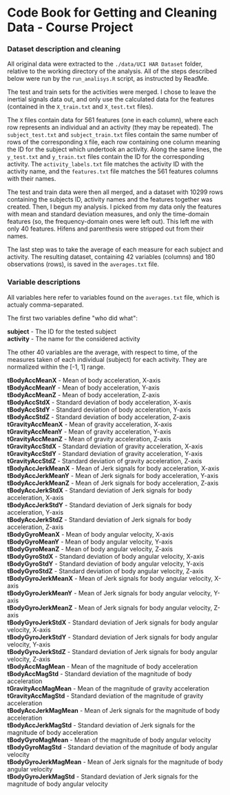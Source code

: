 Code Book for Getting and Cleaning Data - Course Project
========================================================
  
### Dataset description and cleaning
  
All original data were extracted to the `./data/UCI HAR Dataset` folder, relative to the working directory of the analysis. All of the steps described below were run by the `run_analisys.R` script, as instructed by ReadMe.  

The test and train sets for the activities were merged. I chose to leave the inertial signals data out, and only use the calculated data for the features (contained in the `X_train.txt` and `X_test.txt` files).  
  
The `X` files contain data for 561 features (one in each column), where each row represents an individual and an activity (they may be repeated). The `subject_test.txt` and `subject_train.txt` files contain the same number of rows of the corresponding `X` file, each row containing one column meaning the ID for the subject which undertook an activity. Along the same lines, the `y_test.txt` and `y_train.txt` files contain the ID for the corresponding activity. The `activity_labels.txt` file matches the activity ID with the activity name, and the `features.txt` file matches the 561 features columns with their names.  

The test and train data were then all merged, and a dataset with 10299 rows containing the subjects ID, activity names and the features together was created. Then, I begun my analysis. I picked from my data only the features with mean and standard deviation measures, and only the time-domain features (so, the frequency-domain ones were left out). This left me with only 40 features. Hifens and parenthesis were stripped out from their names.  
  
The last step was to take the average of each measure for each subject and activity. The resulting dataset, containing 42 variables (columns) and 180 observations (rows), is saved in the `averages.txt` file.  
  
### Variable descriptions  
  
All variables here refer to variables found on the `averages.txt` file, which is actualy comma-separated.  
  
The first two variables define "who did what":  
  
**subject** - The ID for the tested subject  
**activity** - The name for the considered activity  

The other 40 variables are the average, with respect to time, of the measures taken of each individual (subject) for each activity. They are normalized within the [-1, 1] range.  
  
**tBodyAccMeanX** - Mean of body acceleration, X-axis  
**tBodyAccMeanY** - Mean of body acceleration, Y-axis  
**tBodyAccMeanZ** - Mean of body acceleration, Z-axis  
**tBodyAccStdX** - Standard deviation of body acceleration, X-axis  
**tBodyAccStdY** - Standard deviation of body acceleration, Y-axis  
**tBodyAccStdZ** - Standard deviation of body acceleration, Z-axis  
**tGravityAccMeanX** - Mean of gravity acceleration, X-axis  
**tGravityAccMeanY** - Mean of gravity acceleration, Y-axis  
**tGravityAccMeanZ** - Mean of gravity acceleration, Z-axis  
**tGravityAccStdX** - Standard deviation of gravity acceleration, X-axis  
**tGravityAccStdY** - Standard deviation of gravity acceleration, Y-axis  
**tGravityAccStdZ** - Standard deviation of gravity acceleration, Z-axis  
**tBodyAccJerkMeanX** - Mean of Jerk signals for body acceleration, X-axis  
**tBodyAccJerkMeanY** - Mean of Jerk signals for body acceleration, Y-axis  
**tBodyAccJerkMeanZ** - Mean of Jerk signals for body acceleration, Z-axis  
**tBodyAccJerkStdX** - Standard deviation of Jerk signals for body acceleration, X-axis  
**tBodyAccJerkStdY** - Standard deviation of Jerk signals for body acceleration, Y-axis  
**tBodyAccJerkStdZ** - Standard deviation of Jerk signals for body acceleration, Z-axis  
**tBodyGyroMeanX** - Mean of body angular velocity, X-axis  
**tBodyGyroMeanY** - Mean of body angular velocity, Y-axis  
**tBodyGyroMeanZ** - Mean of body angular velocity, Z-axis  
**tBodyGyroStdX** - Standard deviation of body angular velocity, X-axis  
**tBodyGyroStdY** - Standard deviation of body angular velocity, Y-axis  
**tBodyGyroStdZ** - Standard deviation of body angular velocity, Z-axis  
**tBodyGyroJerkMeanX** - Mean of Jerk signals for body angular velocity, X-axis  
**tBodyGyroJerkMeanY** - Mean of Jerk signals for body angular velocity, Y-axis  
**tBodyGyroJerkMeanZ** - Mean of Jerk signals for body angular velocity, Z-axis  
**tBodyGyroJerkStdX** - Standard deviation of Jerk signals for body angular velocity, X-axis  
**tBodyGyroJerkStdY** - Standard deviation of Jerk signals for body angular velocity, Y-axis  
**tBodyGyroJerkStdZ** - Standard deviation of Jerk signals for body angular velocity, Z-axis  
**tBodyAccMagMean** - Mean of the magnitude of body acceleration  
**tBodyAccMagStd** - Standard deviation of the magnitude of body acceleration  
**tGravityAccMagMean** - Mean of the magnitude of gravity acceleration  
**tGravityAccMagStd** - Standard deviation of the magnitude of gravity acceleration  
**tBodyAccJerkMagMean** - Mean of Jerk signals for the magnitude of body acceleration  
**tBodyAccJerkMagStd** - Standard deviation of Jerk signals for the magnitude of body acceleration  
**tBodyGyroMagMean** - Mean of the magnitude of body angular velocity  
**tBodyGyroMagStd** - Standard deviation of the magnitude of body angular velocity  
**tBodyGyroJerkMagMean** - Mean of Jerk signals for the magnitude of body angular velocity  
**tBodyGyroJerkMagStd** - Standard deviation of Jerk signals for the magnitude of body angular velocity  